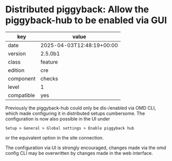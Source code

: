 [//]: # (werk v2)
# Distributed piggyback: Allow the piggyback-hub to be enabled via GUI

key        | value
---------- | ---
date       | 2025-04-03T12:48:19+00:00
version    | 2.5.0b1
class      | feature
edition    | cre
component  | checks
level      | 1
compatible | yes

Previously the piggyback-hub could only be dis-/enabled via OMD CLI, which made configuring it in distributed setups cumbersome.
The configuration is now also possible in the UI under
```
Setup > General > Global settings > Enable piggyback hub
```
or the equivalent option in the site connection.

The configuration via UI is strongly encouraged, changes made via the omd config CLI may be overwritten by changes made in the web interface.
